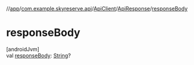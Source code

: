 //[app](../../../../index.md)/[com.example.skyreserve.api](../../index.md)/[ApiClient](../index.md)/[ApiResponse](index.md)/[responseBody](response-body.md)

# responseBody

[androidJvm]\
val [responseBody](response-body.md): [String](https://kotlinlang.org/api/latest/jvm/stdlib/kotlin/-string/index.html)?
